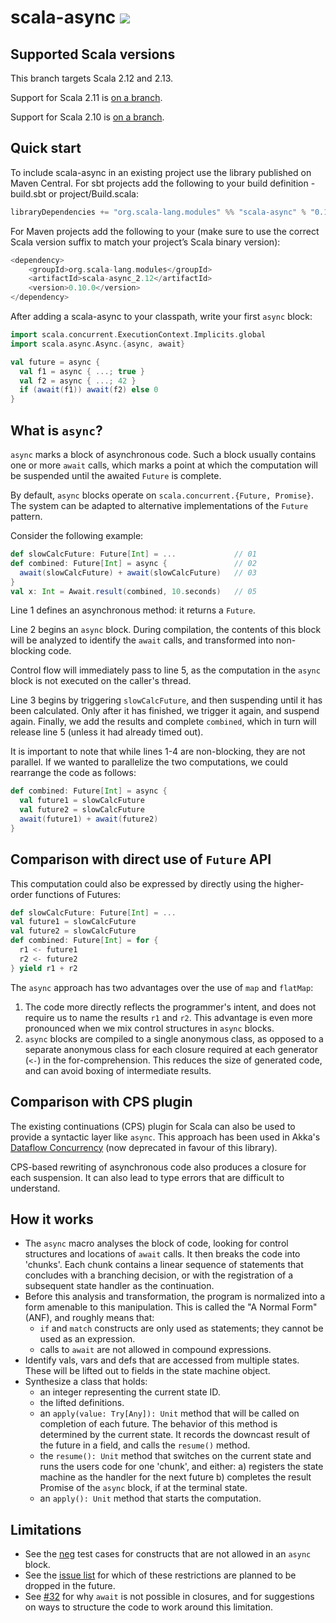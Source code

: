 # scala-async [<img src="https://img.shields.io/maven-central/v/org.scala-lang.modules/scala-async_2.12.svg?label=latest%20release%20for%202.12">](http://search.maven.org/#search%7Cga%7C1%7Cg%3Aorg.scala-lang.modules%20a%3Ascala-async_2.12)

## Supported Scala versions

This branch targets Scala 2.12 and 2.13.

Support for Scala 2.11 is [on a branch](https://github.com/scala/scala-async/tree/2.11.x).

Support for Scala 2.10 is [on a branch](https://github.com/scala/scala-async/tree/2.10.x).

## Quick start

To include scala-async in an existing project use the library published on Maven Central.
For sbt projects add the following to your build definition - build.sbt or project/Build.scala:

```scala
libraryDependencies += "org.scala-lang.modules" %% "scala-async" % "0.10.0"
```

For Maven projects add the following to your <dependencies> (make sure to use the correct Scala version suffix
to match your project’s Scala binary version):

```scala
<dependency>
	<groupId>org.scala-lang.modules</groupId>
	<artifactId>scala-async_2.12</artifactId>
	<version>0.10.0</version>
</dependency>
```

After adding a scala-async to your classpath, write your first `async` block:

```scala
import scala.concurrent.ExecutionContext.Implicits.global
import scala.async.Async.{async, await}

val future = async {
  val f1 = async { ...; true }
  val f2 = async { ...; 42 }
  if (await(f1)) await(f2) else 0
}
```

## What is `async`?

`async` marks a block of asynchronous code. Such a block usually contains
one or more `await` calls, which marks a point at which the computation
will be suspended until the awaited `Future` is complete.

By default, `async` blocks operate on `scala.concurrent.{Future, Promise}`.
The system can be adapted to alternative implementations of the
`Future` pattern.

Consider the following example:

```scala
def slowCalcFuture: Future[Int] = ...             // 01
def combined: Future[Int] = async {               // 02
  await(slowCalcFuture) + await(slowCalcFuture)   // 03
}
val x: Int = Await.result(combined, 10.seconds)   // 05
```

Line 1 defines an asynchronous method: it returns a `Future`.

Line 2 begins an `async` block. During compilation,
the contents of this block will be analyzed to identify
the `await` calls, and transformed into non-blocking
code.

Control flow will immediately pass to line 5, as the
computation in the `async` block is not executed
on the caller's thread.

Line 3 begins by triggering `slowCalcFuture`, and then
suspending until it has been calculated. Only after it
has finished, we trigger it again, and suspend again.
Finally, we add the results and complete `combined`, which
in turn will release line 5 (unless it had already timed out).

It is important to note that while lines 1-4 are non-blocking,
they are not parallel. If we wanted to parallelize the two computations,
we could rearrange the code as follows:

```scala
def combined: Future[Int] = async {
  val future1 = slowCalcFuture
  val future2 = slowCalcFuture
  await(future1) + await(future2)
}
```

## Comparison with direct use of `Future` API

This computation could also be expressed by directly using the
higher-order functions of Futures:

```scala
def slowCalcFuture: Future[Int] = ...
val future1 = slowCalcFuture
val future2 = slowCalcFuture
def combined: Future[Int] = for {
  r1 <- future1
  r2 <- future2
} yield r1 + r2
```

The `async` approach has two advantages over the use of
`map` and `flatMap`:
  1. The code more directly reflects the programmer's intent,
     and does not require us to name the results `r1` and `r2`.
     This advantage is even more pronounced when we mix control
     structures in `async` blocks.
  2. `async` blocks are compiled to a single anonymous class,
     as opposed to a separate anonymous class for each closure
     required at each generator (`<-`) in the for-comprehension.
     This reduces the size of generated code, and can avoid boxing
     of intermediate results.

## Comparison with CPS plugin

The existing continuations (CPS) plugin for Scala can also be used
to provide a syntactic layer like `async`. This approach has been
used in Akka's [Dataflow Concurrency](http://doc.akka.io/docs/akka/2.3-M1/scala/dataflow.html)
(now deprecated in favour of this library).

CPS-based rewriting of asynchronous code also produces a closure
for each suspension. It can also lead to type errors that are
difficult to understand.

## How it works

 - The `async` macro analyses the block of code, looking for control
   structures and locations of `await` calls. It then breaks the code
   into 'chunks'. Each chunk contains a linear sequence of statements
   that concludes with a branching decision, or with the registration
   of a subsequent state handler as the continuation.
 - Before this analysis and transformation, the program is normalized
   into a form amenable to this manipulation. This is called the
   "A Normal Form" (ANF), and roughly means that:
     - `if` and `match` constructs are only used as statements;
       they cannot be used as an expression.
     - calls to `await` are not allowed in compound expressions.
 - Identify vals, vars and defs that are accessed from multiple
   states. These will be lifted out to fields in the state machine
   object.
 - Synthesize a class that holds:
   - an integer representing the current state ID.
   - the lifted definitions.
   - an `apply(value: Try[Any]): Unit` method that will be
     called on completion of each future. The behavior of
     this method is determined by the current state. It records
     the downcast result of the future in a field, and calls the
     `resume()` method.
   - the `resume(): Unit` method that switches on the current state
     and runs the users code for one 'chunk', and either:
       a) registers the state machine as the handler for the next future
       b) completes the result Promise of the `async` block, if at the terminal state.
   - an `apply(): Unit` method that starts the computation.

## Limitations

 - See the [neg](https://github.com/scala/async/tree/master/src/test/scala/scala/async/neg) test cases
   for constructs that are not allowed in an `async` block.
 - See the [issue list](https://github.com/scala/async/issues?state=open) for which of these restrictions are planned
   to be dropped in the future.
 - See [#32](https://github.com/scala/async/issues/32) for why `await` is not possible in closures, and for suggestions on
   ways to structure the code to work around this limitation.
